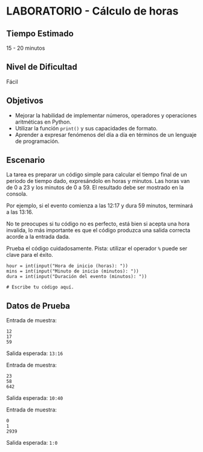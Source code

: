 # LABORATORIO - Cálculo de horas

## Tiempo Estimado

15 - 20 minutos

## Nivel de Dificultad

Fácil

## Objetivos
 
* Mejorar la habilidad de implementar números, operadores y operaciones aritméticas en Python.
* Utilizar la función `print()` y sus capacidades de formato.
* Aprender a expresar fenómenos del día a día en términos de un lenguaje de programación.

## Escenario

La tarea es preparar un código simple para calcular el tiempo final de un periodo de tiempo dado, expresándolo en horas y minutos. Las horas van de 0 a 23 y los minutos de 0 a 59. El resultado debe ser mostrado en la consola.

Por ejemplo, si el evento comienza a las 12:17 y dura 59 minutos, terminará a las 13:16.

No te preocupes si tu código no es perfecto, está bien si acepta una hora invalida, lo más importante es que el código produzca una salida correcta acorde a la entrada dada.

Prueba el código cuidadosamente. Pista: utilizar el operador `%` puede ser clave para el éxito.

```
hour = int(input("Hora de inicio (horas): "))
mins = int(input("Minuto de inicio (minutos): "))
dura = int(input("Duración del evento (minutos): "))

# Escribe tu código aquí.
```

## Datos de Prueba

Entrada de muestra:

```
12
17
59
```

Salida esperada: `13:16`

Entrada de muestra:

```
23
58
642
```

Salida esperada: `10:40`

Entrada de muestra:

```
0
1
2939
```

Salida esperada: `1:0`


